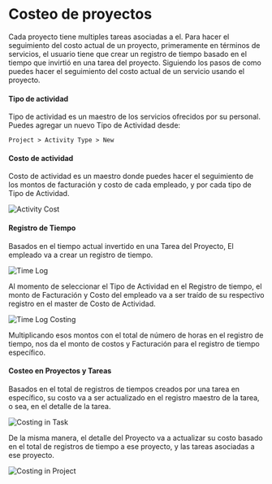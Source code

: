 <!-- add-breadcrumbs -->
# Costeo de proyectos

Cada proyecto tiene multiples tareas asociadas a el. Para hacer el seguimiento del costo actual de un proyecto, primeramente en términos de servicios, el usuario
tiene que crear un registro de tiempo basado en el tiempo que invirtió en una tarea del proyecto. Siguiendo los pasos de como puedes hacer el seguimiento del costo actual de un servicio usando el proyecto.

#### Tipo de actividad

Tipo de actividad es un maestro de los servicios ofrecidos por su personal. Puedes agregar un nuevo Tipo de Actividad desde:

`Project > Activity Type > New`	

#### Costo de actividad

Costo de actividad es un maestro donde puedes hacer el seguimiento de los montos de facturación y costo de cada empleado, y por cada tipo de Tipo de Actividad.

<img alt="Activity Cost" class="screenshot" src="{{docs_base_url}}/assets/img/articles/Screen Shot 2015-06-11 at 4.57.01 pm.png">

#### Registro de Tiempo

Basados en el tiempo actual invertido en una Tarea del Proyecto, El empleado va a crear un registro de tiempo.

<img alt="Time Log" class="screenshot" src="{{docs_base_url}}/assets/img/articles/Screen Shot 2015-06-11 at 4.59.49 pm.png">

Al momento de seleccionar el Tipo de Actividad en el Registro de tiempo, el monto de Facturación y Costo del empleado va a ser traído de su respectivo registro en el master de Costo de Actividad.

<img alt="Time Log Costing" class="screenshot" src="{{docs_base_url}}/assets/img/articles/Screen Shot 2015-06-11 at 5.00.06 pm.png">

Multiplicando esos montos con el total de número de horas en el registro de tiempo, nos da el monto de costos y Facturación para el registro de tiempo específico.

#### Costeo en Proyectos y Tareas

Basados en el total de registros de tiempos creados por una tarea en específico, su costo va a ser actualizado en el registro maestro de la tarea, o sea, en el detalle de la tarea.

<img alt="Costing in Task" class="screenshot" src="{{docs_base_url}}/assets/img/articles/Screen Shot 2015-06-11 at 5.02.54 pm.png">

De la misma manera, el detalle del Proyecto va a actualizar su costo basado en el total de registros de tiempo a ese proyecto, y las tareas asociadas a ese proyecto.

<img alt="Costing in Project" class="screenshot" src="{{docs_base_url}}/assets/img/articles/Screen Shot 2015-06-11 at 5.02.29 pm.png">

<!-- markdown -->